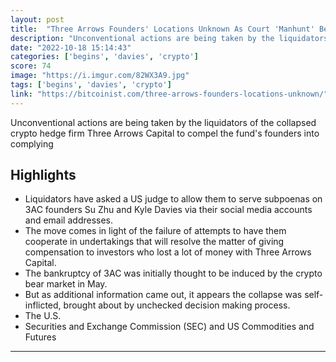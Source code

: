 ```yaml
---
layout: post
title:  "Three Arrows Founders' Locations Unknown As Court 'Manhunt' Begins"
description: "Unconventional actions are being taken by the liquidators of the collapsed crypto hedge firm Three Arrows Capital to compel the fund's founders into complying"
date: "2022-10-18 15:14:43"
categories: ['begins', 'davies', 'crypto']
score: 74
image: "https://i.imgur.com/82WX3A9.jpg"
tags: ['begins', 'davies', 'crypto']
link: "https://bitcoinist.com/three-arrows-founders-locations-unknown/"
---
```


Unconventional actions are being taken by the liquidators of the collapsed crypto hedge firm Three Arrows Capital to compel the fund's founders into complying

## Highlights

- Liquidators have asked a US judge to allow them to serve subpoenas on 3AC founders Su Zhu and Kyle Davies via their social media accounts and email addresses.
- The move comes in light of the failure of attempts to have them cooperate in undertakings that will resolve the matter of giving compensation to investors who lost a lot of money with Three Arrows Capital.
- The bankruptcy of 3AC was initially thought to be induced by the crypto bear market in May.
- But as additional information came out, it appears the collapse was self-inflicted, brought about by unchecked decision making process.
- The U.S.
- Securities and Exchange Commission (SEC) and US Commodities and Futures

---
